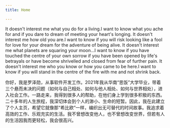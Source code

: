 ```yaml
---
title: Home

---
```

It doesn't interest me what you do for a living.I want to know what you ache for and if you dare to dream of meeting your heart's longing.
It doesn't interest me how old you are.I want to know if you will risk looking like a fool for love for your dream for the adventure of being alive.
It doesn't interest me what planets are squaring your moon...I want to know if you have touched the centre of your own sorrow if you have been opened by life's betrayals or have become shrivelled and closed from fear of further pain.
It doesn't interest me who you know or how you came to be here.I want to know if you will stand in the centre of the fire with me and not shrink back.  

你好，我是罗泽勋，从事软件开发工作。2021年我从华南“思饭”大学毕业，带着三个悬而未决的问题（如何与自己相处、如何与他人相处、如何与世界相处），进入社会工作。一路走来，我得到很多人的帮助，在他们身上学到很多积极的东西。二十多年的人生旅程，我深切体会到个人的渺小、生命的短暂。因此，我在此建立了个人主页，希望它就像那“希比欧”一样，编织出无可替代的时间故事。我追求着高效的工作、乐观充实的生活。我不曾想改变他人，也不曾想改变世界，但若有人的生活因我而更轻松，我会很高兴。
